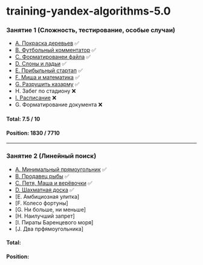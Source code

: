 training-yandex-algorithms-5.0
===
### Занятие 1 (Сложность, тестирование, особые случаи)

- [A. Покраска деревьев](https://github.com/weare4saken/training-yandex-algorithms-5.0/blob/lecture-1/src/main/java/org/wea4saken/algorithms/lecture1/PaintingTrees.java) ✅
- [B. Футбольный комментатор](https://github.com/weare4saken/training-yandex-algorithms-5.0/blob/lecture-1/src/main/java/org/wea4saken/algorithms/lecture1/FootballCommentator.java) ✅
- [C. Форматированеи файла](https://github.com/weare4saken/training-yandex-algorithms-5.0/blob/lecture-1/src/main/java/org/wea4saken/algorithms/lecture1/FileFormatting.java) ✅
- [D. Слоны и ладьи](https://github.com/weare4saken/training-yandex-algorithms-5.0/blob/lecture-1/src/main/java/org/wea4saken/algorithms/lecture1/BishopsAndRooks.java) ✅
- [E. Прибыльный стартап](https://github.com/weare4saken/training-yandex-algorithms-5.0/blob/lecture-1/src/main/java/org/wea4saken/algorithms/lecture1/ProfitableStartup.java) ✅
- [F. Миша и математика](https://github.com/weare4saken/training-yandex-algorithms-5.0/blob/lecture-1/src/main/java/org/wea4saken/algorithms/lecture1/MishasMathematics.java) ✅
- [G. Разрушить казарму](https://github.com/weare4saken/training-yandex-algorithms-5.0/blob/lecture-1/src/main/java/org/wea4saken/algorithms/lecture1/DestroyTheBarracks.java) ✅
- H. Забег по стадиону ❌
- [I. Расписание](https://github.com/weare4saken/training-yandex-algorithms-5.0/blob/lecture-1/src/main/java/org/wea4saken/algorithms/lecture1/Schedule.java) ❌
- G. Форматирование документа ❌

#### Total: 7.5 / 10
#### Position: 1830 / 7710
___

### Занятие 2 (Линейный поиск)

- [А. Минимальный прямоугольник](https://github.com/weare4saken/training-yandex-algorithms-5.0/blob/lecture-2/src/main/java/org/wea4saken/algorithms/lecture2/MinimumRectangle.java) ✅
- [B. Продавец рыбы](https://github.com/weare4saken/training-yandex-algorithms-5.0/blob/lecture-2/src/main/java/org/wea4saken/algorithms/lecture2/FishSeller.java) ✅
- [C. Петя, Маша и верёвочки](https://github.com/weare4saken/training-yandex-algorithms-5.0/blob/lecture-2/src/main/java/org/wea4saken/algorithms/lecture2/MashaPetyaAndTheRopes.java) ✅
- [D. Шахматная доска](https://github.com/weare4saken/training-yandex-algorithms-5.0/blob/lecture-2/src/main/java/org/wea4saken/algorithms/lecture2/Chessboard.java) ✅
- [E. Амбициозная улитка]
- [F. Колесо фортуны]
- [G. Ни больше, ни меньше]
- [H. Наилучший запрет]
- [I. Пираты Баренцевого моря]
- [J. Два прфямоугольника]

#### Total: 
#### Position: 